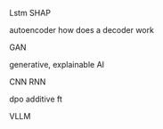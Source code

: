 Lstm
SHAP

autoencoder
how does a decoder work

GAN

generative, explainable AI


CNN
RNN


dpo 
additive ft

VLLM

